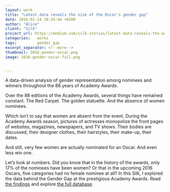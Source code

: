 ```yaml
---
layout: work
title: "Latest data reveals the size of the Oscar's gender gap"
date: 2016-02-24 18:24:44 +0200
author: "Alice"
client: "Silk"
project_url: https://medium.com/silk-stories/latest-data-reveals-the-actual-size-of-the-gender-gap-at-the-academy-awards-ad2fff99ef13#.80eseekal
categories:   works
tags:         gender_gap
excerpt_separator: <!--more-->
thumbnail: 2016-gender-oscar.png
image: 2016-gender-oscar-full.png


---
```

A data-driven analysis of gender representation among nominees and winners throughout the 88 years of Academy Awards.
<!--more-->

Over the 88 editions of the Academy Awards, several things have remained constant. The Red Carpet. The golden statuette. And the absence of women nominees.

Which isn’t to say that women are absent from the event. During the Academy Awards season, pictures of actresses monopolize the front pages of websites, magazines, newspapers, and TV shows. Their bodies are discussed, their designer clothes, their hairstyles, their make-up, their dates.

And still, very few women are actually nominated for an Oscar. And even less win one.

Let’s look at numbers. Did you know that in the history of the awards, only 17% of the nominees have been women? Or that in the upcoming 2016 Oscars, five categories had no female nominee at all? In this Silk, I explored the data behind the Gender Gap at the prestigious Academy Awards. Read [the findings](https://medium.com/silk-stories/latest-data-reveals-the-actual-size-of-the-gender-gap-at-the-academy-awards-ad2fff99ef13#.80eseekal) and explore [the full database](http://academy-awards-data.silk.co/).